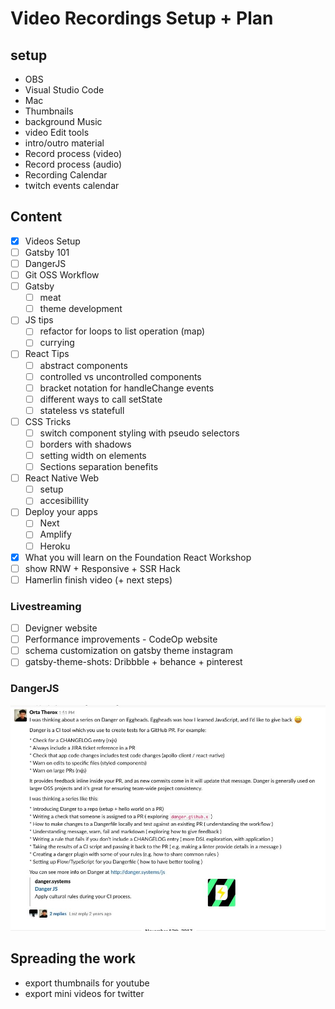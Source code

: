 # Video Recordings Setup + Plan

## setup

- OBS
- Visual Studio Code
- Mac
- Thumbnails
- background Music
- video Edit tools
- intro/outro material
- Record process (video)
- Record process (audio)
- Recording Calendar
- twitch events calendar

## Content

- [x] Videos Setup
- [ ] Gatsby 101
- [ ] DangerJS
- [ ] Git OSS Workflow
- [ ] Gatsby
  - [ ] meat
  - [ ] theme development
- [ ] JS tips
  - [ ] refactor for loops to list operation (map)
  - [ ] currying
- [ ] React Tips
  - [ ] abstract components
  - [ ] controlled vs uncontrolled components
  - [ ] bracket notation for handleChange events
  - [ ] different ways to call setState
  - [ ] stateless vs statefull
- [ ] CSS Tricks
  - [ ] switch component styling with pseudo selectors
  - [ ] borders with shadows
  - [ ] setting width on elements
  - [ ] Sections separation benefits
- [ ] React Native Web
  - [ ] setup
  - [ ] accesibillity
- [ ] Deploy your apps
  - [ ] Next
  - [ ] Amplify
  - [ ] Heroku

- [x] What you will learn on the Foundation React Workshop
- [ ] show RNW + Responsive + SSR Hack
- [ ] Hamerlin finish video (+ next steps)

### Livestreaming

- [ ] Devigner website
- [ ] Performance improvements - CodeOp website
- [ ] schema customization on gatsby theme instagram
- [ ] gatsby-theme-shots: Dribbble + behance + pinterest

### DangerJS

![Orta Slack message with outline](./shots/orta_outline.jpeg)

## Spreading the work

- export thumbnails for youtube
- export mini videos for twitter
